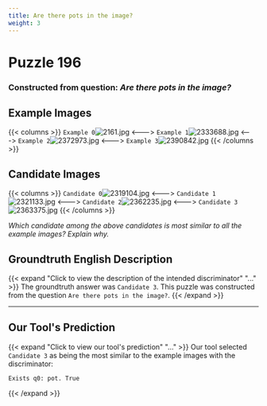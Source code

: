 ```yaml
---
title: Are there pots in the image?
weight: 3
---
```


# Puzzle 196
### Constructed from question: _Are there pots in the image?_


## Example Images
{{< columns >}}
`Example 0`![2161.jpg](/gqa_images/2161.jpg)
<--->
`Example 1`![2333688.jpg](/gqa_images/2333688.jpg)
<--->
`Example 2`![2372973.jpg](/gqa_images/2372973.jpg)
<--->
`Example 3`![2390842.jpg](/gqa_images/2390842.jpg)
{{< /columns >}}

## Candidate Images
{{< columns >}}
`Candidate 0`![2319104.jpg](/gqa_images/2319104.jpg)
<--->
`Candidate 1`![2321133.jpg](/gqa_images/2321133.jpg)
<--->
`Candidate 2`![2362235.jpg](/gqa_images/2362235.jpg)
<--->
`Candidate 3`![2363375.jpg](/gqa_images/2363375.jpg)
{{< /columns >}}

*Which candidate among the above candidates is most similar to all the example images? Explain why.*

## Groundtruth English Description

{{< expand "Click to view the description of the intended discriminator" "..." >}}
The groundtruth answer was `Candidate 3`. This puzzle was constructed from the question `Are there pots in the image?`.
{{< /expand >}}

---

## Our Tool's Prediction

{{< expand "Click to view our tool's prediction" "..." >}}
Our tool selected `Candidate 3` as being the most similar to the example images with the discriminator:
```plaintext
Exists q0: pot. True
```
{{< /expand >}}
